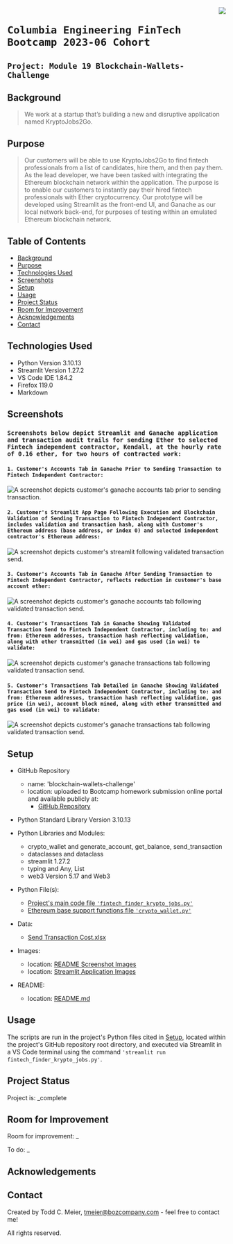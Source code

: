 <img src="Resources/Images/photo-1619709821682-ec24ace60f09.png" align="right"/>

# `Columbia Engineering FinTech Bootcamp 2023-06 Cohort`

## `Project: Module 19 Blockchain-Wallets-Challenge`

## Background
> We work at a startup that’s building a new and disruptive application named KryptoJobs2Go.

## Purpose
> Our customers will be able to use KryptoJobs2Go to find fintech professionals from a list of candidates, hire them, and then pay them. As the lead developer, we have been tasked with integrating the Ethereum blockchain network within the application. The purpose is to enable our customers to instantly pay their hired fintech professionals with Ether cryptocurrency.  Our prototype will be developed using Streamlit as the front-end UI, and Ganache as our local network back-end, for purposes of testing within an emulated Ethereum blockchain network.

## Table of Contents
* [Background](#background)
* [Purpose](#purpose)
* [Technologies Used](#technologies-used)
* [Screenshots](#screenshots)
* [Setup](#setup)
* [Usage](#usage)
* [Project Status](#project-status)
* [Room for Improvement](#room-for-improvement)
* [Acknowledgements](#acknowledgements)
* [Contact](#contact)
<!-- * [License](#license) -->

## Technologies Used
- Python Version 3.10.13
- Streamlit Version 1.27.2
- VS Code IDE 1.84.2
- Firefox 119.0
- Markdown

## Screenshots

### `Screenshots below depict Streamlit and Ganache application and transaction audit trails for sending Ether to selected Fintech independent contractor, Kendall, at the hourly rate of 0.16 ether, for two hours of contracted work:`

#### `1. Customer's Accounts Tab in Ganache Prior to Sending Transaction to Fintech Independent Contractor:`
![A screenshot depicts customer's ganache accounts tab prior to sending transaction.](Resources/Images/1.%20Ganache%20Prior%20to%20Sending%20Transaction.png)

#### `2. Customer's Streamlit App Page Following Execution and Blockchain Validation of Sending Transaction to Fintech Independent Contractor, includes validation and transaction hash, along with Customer's Ethereum address (base address, or index 0) and selected independent contractor's Ethereum address:`
![A screenshot depicts customer's streamlit following validated transaction send.](Resources/Images/2.%20Streamlit%20After%20Successfully%20Sending%20Transaction.png)

#### `3. Customer's Accounts Tab in Ganache After Sending Transaction to Fintech Independent Contractor, reflects reduction in customer's base account ether:`
![A screenshot depicts customer's ganache accounts tab following validated transaction send.](Resources/Images/3.%20Ganache%20After%20Successfully%20Sending%20Transaction.png)

#### `4. Customer's Transactions Tab in Ganache Showing Validated Transaction Send to Fintech Independent Contractor, including to: and from: Ethereum addresses, transaction hash reflecting validation, along with ether transmitted (in wei) and gas used (in wei) to validate:`
![A screenshot depicts customer's ganache transactions tab following validated transaction send.](Resources/Images/4.%20Ganache%20Transaction%20Log%20After%20Successfully%20Sending%20Transaction%20to%20Kendall.png)

#### `5. Customer's Transactions Tab Detailed in Ganache Showing Validated Transaction Send to Fintech Independent Contractor, including to: and from: Ethereum addresses, transaction hash reflecting validation, gas price (in wei), account block mined, along with ether transmitted and gas used (in wei) to validate:`
![A screenshot depicts customer's ganache transactions tab following validated transaction send.](Resources/Images/5.%20Ganache%20Transaction%20Log%20After%20Successfully%20Sending%20Transaction%20to%20Kendall%20(addtl%20detail).png)

## Setup
- GitHub Repository
    - name: 'blockchain-wallets-challenge'
    - location: uploaded to Bootcamp homework submission online portal and available publicly at:
        - [GitHub Repository](https://github.com/boz-tcm/blockchain-wallets-challenge.git)
- Python Standard Library Version 3.10.13
- Python Libraries and Modules:
    - crypto_wallet and generate_account, get_balance, send_transaction
    - dataclasses and dataclass
    - streamlit 1.27.2
    - typing and Any, List
    - web3 Version 5.17 and Web3 

- Python File(s):
    - [Project's main code file `'fintech_finder_krypto_jobs.py'`](fintech_finder_krypto_jobs.py)
    - [Ethereum base support functions file `'crypto_wallet.py'`](crypto_wallet.py)    
- Data:
    - [Send Transaction Cost.xlsx](Resources/Data)
- Images:
    - location: [README Screenshot Images](Resources/Images)
    - location: [Streamlit Application Images](Images)
- README:
    - location: [README.md](README.md)

## Usage
The scripts are run in the project's Python files cited in [Setup](#setup), located within the project's GitHub repository root directory, and executed via Streamlit in a VS Code terminal using the command `'streamlit run fintech_finder_krypto_jobs.py'`.

## Project Status
Project is: _complete

## Room for Improvement
Room for improvement: _

To do: _

## Acknowledgements

## Contact
Created by Todd C. Meier, tmeier@bozcompany.com - feel free to contact me!

<!-- ## License --> All rights reserved.